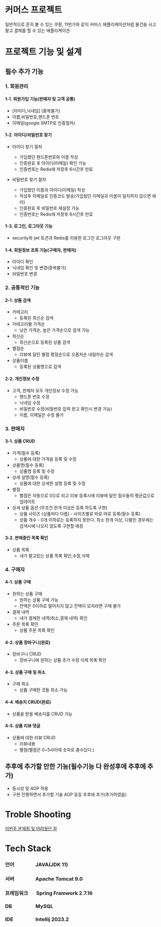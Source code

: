 # 커머스 프로젝트

일반적으로 흔히 볼 수 있는 쿠팡, 11번가와 같이 커머스 애플리케이션처럼 물건을 사고 팔고 결제를 할 수 있는 애플리케이션

# 프로젝트 기능 및 설계

## 필수 추가 기능

### 1. 회원관리

#### 1-1. 회원가입 기능(판매자 및 고객 공통)

- [아이디,닉네임] (중복불가)
- 이름,비밀번호,핸드폰 번호
- 이메일(google SMTP로 인증절차)

#### 1-2. 아이디/비밀번호 찾기

- 아이디 찾기 절차
    - 가입했던 핸드폰번호와 이름 작성
    - 인증완료 후 아이디(이메일) 확인 가능
    - 인증번호는 Redis에 저장후 6시간후 만료

- 비밀번호 찾기 절차
    - 가입했던 이름과 아이디(이메일) 작성
    - 작성후 이메일로 인증코드 발송(가입됬던 이메일과 이름이 일치하지 않으면 에러)
    - 인증완료 후 비밀번호 재설정 가능
    - 인증번호는 Redis에 저장후 6시간후 만료

#### 1-3. 로그인, 로그아웃 기능

- security와 jwt 토큰과 Redis를 이용한 로그인 로그아웃 구현

#### 1-4. 회원정보 조회 기능(구매자, 판매자)

- 아이디 확인
- 닉네임 확인 및 변경(중복불가)
- 비밀번호 변경

### 2. 공통적인 기능

#### 2-1. 상품 검색

- 카테고리
    - 등록된 최신순 검색
- 카테고리별 가격순
    - 낮은 가격순, 높은 가격순으로 검색 가능
- 최신순
    - 최신순으로 등록된 상품 검색
- 별점순
    - 리뷰에 달린 별점 평점순으로 오름차순 내림차순 검색
- 상품이름
    - 등록된 상품명으로 검색

#### 2-2. 개인정보 수정

- 고객, 판매자 모두 개인정보 수정 가능
    - 핸드폰 번호 수정
    - 닉네임 수정
    - 비밀번호 수정(비밀번호 입력 받고 확인시 변경 가능)
    - 이름, 이메일은 수정 불가

### 3. 판매자

#### 3-1. 상품 CRUD

- 가격(필수 등록)
    - 상품에 대한 가격을 등록 및 수정
- 상품명(필수 등록)
    - 상품명 등록 및 수정
- 상세 설명(필수 등록)
    - 상품에 대한 상세한 설명 등록 및 수정
- 별점
    - 별점은 자동으로 0으로 되고 리뷰 등록시에 리뷰에 달린 점수들의 평균값으로 업데이트
- 상세 상품 옵션 (무조건 한개 이상은 등록 하도록 구현)
    - 상품 사이즈 (상품마다 다름) - 사이즈별로 따로 따로 등록(필수 등록)
    - 상품 개수 - 0개 이하로는 등록하지 못한다. 최소 한개 이상, 다팔린 경우에는 검색시에 나오지 않도록 구현할 예정

#### 3-2. 판매중인 목록 확인

- 상품 목록
    - 내가 팔고있는 상품 목록 확인,수정,삭제

### 4. 구매자

#### 4-1. 상품 구매

- 원하는 상품 구매
    - 원하는 상품 구매 가능
    - 잔액은 0이하로 떨어지지 않고 잔액이 모자라면 구매 불가
- 결제 내역
    - 내가 결제한 내역(취소,결제 내역) 확인
- 주문 목록 확인
    - 상품 주문 목록 확인

#### 4-2. 상품 장바구니(완료)

- 장바구니 CRUD
    - 장바구니에 원하는 상품 추가 수정 삭제 목록 확인

#### 4-3. 상품 구매 및 취소

- 구매 취소
    - 상품 구매한 것들 취소 가능

#### 4-4. 배송지 CRUD(완료)

- 상품을 받을 배송지를 CRUD 가능

#### 4-5. 상품 리뷰 댓글

- 상품에 대한 리뷰 CRUD
    - 리뷰내용
    - 별점(별점은 0~5사이에 숫자로 줄수있다.)

## 추후에 추가할 만한 기능(필수기능 다 완성후에 추후에 추가)

- 동시성 및 AOP 적용
- 구현 진행하면서 추가할 기술 AOP 등등 추후에 추가(추가하였음)

# Troble Shooting

[이번주 문제점 및 어려웠던 점](doc%2FTROUBLE_SHOOTING.md)

# Tech Stack

### 언어 &nbsp;&nbsp;&nbsp;&nbsp;&nbsp;&nbsp;&nbsp;&nbsp;&nbsp;&nbsp;&nbsp;&nbsp;&nbsp;&nbsp;&nbsp;&nbsp;&nbsp;JAVA(JDK 11)

### 서버 &nbsp;&nbsp;&nbsp;&nbsp;&nbsp;&nbsp;&nbsp;&nbsp;&nbsp;&nbsp;&nbsp;&nbsp;&nbsp;&nbsp;&nbsp;&nbsp; Apache Tomcat 9.0

### 프레임워크 &nbsp;&nbsp;&nbsp;&nbsp;&nbsp;&nbsp;Spring Framwork 2.7.16

### DB &nbsp;&nbsp;&nbsp;&nbsp;&nbsp;&nbsp;&nbsp;&nbsp;&nbsp;&nbsp;&nbsp;&nbsp;&nbsp;&nbsp;&nbsp;&nbsp;&nbsp;&nbsp;&nbsp;MySQL

### IDE &nbsp;&nbsp;&nbsp;&nbsp;&nbsp;&nbsp;&nbsp;&nbsp;&nbsp;&nbsp;&nbsp;&nbsp;&nbsp;&nbsp;&nbsp;&nbsp;&nbsp;&nbsp;Intellij 2023.2
